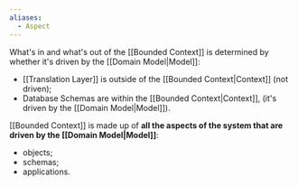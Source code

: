```yaml
---
aliases:
  - Aspect
---
```

What's in and what's out of the [[Bounded Context]] is determined by whether it's driven by the [[Domain Model|Model]]:
- [[Translation Layer]] is outside of the [[Bounded Context|Context]] (not driven);
- Database Schemas are within the [[Bounded Context|Context]], (it's driven by the [[Domain Model|Model]]).

[[Bounded Context]] is made up of **all the aspects of the system that are driven by the [[Domain Model|Model]]**:
- objects;
- schemas;
- applications.
